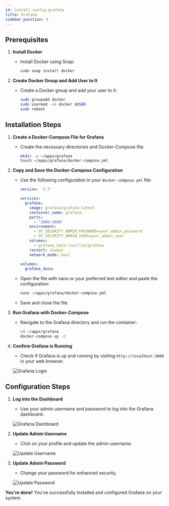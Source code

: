 ```yaml
---
id: install-config-grafana
title: Grafana
sidebar_position: 4
---
```


## **Prerequisites**

1. **Install Docker**

   - Install Docker using Snap:

     ```bash
     sudo snap install docker
     ```

2. **Create Docker Group and Add User to It**

   - Create a Docker group and add your user to it:

     ```bash
     sudo groupadd docker
     sudo usermod -aG docker $USER
     sudo reboot
     ```

## **Installation Steps**

1. **Create a Docker-Compose File for Grafana**

   - Create the necessary directories and Docker-Compose file:

     ```bash
     mkdir -p ~/apps/grafana
     touch ~/apps/grafana/docker-compose.yml
     ```

2. **Copy and Save the Docker-Compose Configuration**

   - Use the following configuration in your `docker-compose.yml` file:

     ```yaml
     version: '3.7'

     services:
       grafana:
         image: grafana/grafana:latest
         container_name: grafana
         ports:
           - "3000:3000"
         environment:
           - GF_SECURITY_ADMIN_PASSWORD=your_admin_password
           - GF_SECURITY_ADMIN_USER=your_admin_user
         volumes:
           - grafana_data:/var/lib/grafana
         restart: always
         network_mode: host
         
     volumes:
       grafana_data:
     ```

   - Open the file with nano or your preferred text editor and paste the configuration:

     ```bash
     nano ~/apps/grafana/docker-compose.yml
     ```

   - Save and close the file.

3. **Run Grafana with Docker-Compose**

   - Navigate to the Grafana directory and run the container:

     ```bash
     cd ~/apps/grafana
     docker-compose up -d
     ```

4. **Confirm Grafana is Running**

   - Check if Grafana is up and running by visiting `http://localhost:3000` in your web browser.

   ![Grafana Login](/img/projects/devsecops-home-lab/installing-monitoring-tools/image.png)

## **Configuration Steps**

1. **Log into the Dashboard**

   - Use your admin username and password to log into the Grafana dashboard.

   ![Grafana Dashboard](/img/projects/devsecops-home-lab/installing-monitoring-tools/image-1.png)

2. **Update Admin Username**

   - Click on your profile and update the admin username.

   ![Update Username](/img/projects/devsecops-home-lab/installing-monitoring-tools/image-2.png)

3. **Update Admin Password**

   - Change your password for enhanced security.

   ![Update Password](/img/projects/devsecops-home-lab/installing-monitoring-tools/image-3.png)

**You're done!** You’ve successfully installed and configured Grafana on your system.
